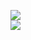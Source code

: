 [![](https://img.shields.io/badge/Made%20With-Github%20Spray-lightgrey.svg?style=for-the-badge&logo=github)](https://github.com/Annihil/github-spray#5015)  
[![](https://i.imgur.com/2DrTn0Z.gif)](https://github.com/Annihil/github-spray)